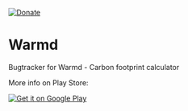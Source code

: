 [![Donate](https://img.shields.io/badge/Donate-PayPal-green.svg)](https://www.paypal.me/fredericjulian)

# Warmd
Bugtracker for Warmd - Carbon footprint calculator

More info on Play Store:

<a href='https://play.google.com/store/apps/details?id=net.frju.verdure'><img alt='Get it on Google Play' src='https://play.google.com/intl/en_us/badges/images/generic/en_badge_web_generic.png'/></a>

